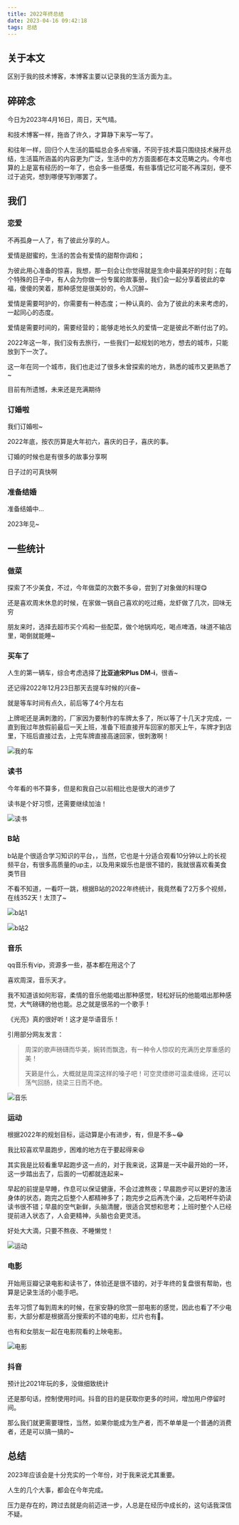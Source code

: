 ```yaml
---
title: 2022年终总结
date: 2023-04-16 09:42:18
tags: 总结
---
```


## 关于本文

区别于我的技术博客，本博客主要以记录我的生活方面为主。

## 碎碎念

今日为2023年4月16日，周日，天气晴。

和技术博客一样，拖沓了许久，才算静下来写一写了。

和往年一样，回归个人生活的篇幅总会多点牢骚，不同于技术篇只围绕技术展开总结，生活篇所涵盖的内容更为广泛，生活中的方方面面都在本文范畴之内。今年也算的上是富有经历的一年了，也会多一些感慨，有些事情记忆可能不再深刻，便不过于追究，想到哪便写到哪罢了。

## 我们

### 恋爱

不再孤身一人了，有了彼此分享的人。

爱情是甜蜜的，生活的苦会有爱情的甜帮你调和；

为彼此用心准备的惊喜，我想，那一刻会让你觉得就是生命中最美好的时刻；在每个特殊的日子中，有人会为你做一份专属的故事册，我们会一起分享着彼此的幸福，傻傻的笑着，那种感觉是很美妙的，令人沉醉~

爱情是需要呵护的，你需要有一种态度；一种认真的、会为了彼此的未来考虑的，一起同心的态度。

爱情是需要时间的，需要经营的；能够走地长久的爱情一定是彼此不断付出了的。

2022年这一年，我们没有去旅行，一些我们一起规划的地方，想去的城市，只能放到下一次了。

这一年在同一个城市，我们也走过了很多未曾探索的地方，熟悉的城市又更熟悉了~

目前有所遗憾，未来还是充满期待

### 订婚啦

我们订婚啦~

2022年底，按农历算是大年初六，喜庆的日子，喜庆的事。

订婚的时候也是有很多的故事分享啊

日子过的可真快啊

### 准备结婚

准备结婚中...

2023年见~

## 一些统计

### 做菜

探索了不少美食，不过，今年做菜的次数不多😆，尝到了对象做的料理😋

还是喜欢周末休息的时候，在家做一锅自己喜欢的吃过瘾，龙虾做了几次，回味无穷

朋友来时，选择去超市买个鸡和一些配菜，做个地锅鸡吃，喝点啤酒，味道不输店里，喝倒就能睡~

### 买车了

人生的第一辆车，综合考虑选择了**比亚迪宋Plus DM-i**，很香~

还记得2022年12月23日那天去提车时候的兴奋~

就是等车时间有点久，前后等了4个月左右

上牌呢还是满刺激的，厂家因为要制作的车牌太多了，所以等了十几天才完成，一直到我过年放假前最后一天上班，准备下班直接开车回家的那天上午，车牌才到店里，下班后直接过去，上完车牌直接高速回家，很刺激啊！

![我的车](https://cdn.jsdelivr.net/gh/JS-banana/images/hexo/2022/2022-car.jpg)

### 读书

今年看的书不算多，但是和我自己以前相比也是很大的进步了

读书是个好习惯，还需要继续加油！

![读书](https://cdn.jsdelivr.net/gh/JS-banana/images/hexo/2022/2022-book.png)

### B站

b站是个很适合学习知识的平台，，当然，它也是十分适合观看10分钟以上的长视频平台，有很多高质量的up主，以及用来娱乐也是很不错的，我就很喜欢看美食类节目

不看不知道，一看吓一跳，根据B站的2022年终统计，我竟然看了2万多个视频，在线352天！太顶了~

![b站1](https://cdn.jsdelivr.net/gh/JS-banana/images/hexo/2022/2022-bilibili-1.png)

![b站2](https://cdn.jsdelivr.net/gh/JS-banana/images/hexo/2022/2022-bilibili-2.png)

### 音乐

qq音乐有vip，资源多一些，基本都在用这个了

喜欢周深，音乐天才。

我不知道该如何形容，柔情的音乐他能唱出那种感觉，轻松好玩的他能唱出那种感觉，大气磅礴的他也能。总之就是很吊的一个歌手！

《光亮》真的很好听！这才是华语音乐！

引用部分网友发言：

> 周深的歌声磅礴而华美，婉转而飘逸，有一种令人惊叹的充满历史厚重感的美！
>
> 天籁是什么，大概就是周深这样的嗓子吧！可空灵缥缈可温柔缠绵，还可以荡气回肠，绕梁三日而不绝。

![音乐](https://cdn.jsdelivr.net/gh/JS-banana/images/hexo/2022/2022-music.png)

### 运动

根据2022年的规划目标，运动算是小有进步，有，但是不多~😂

我比较喜欢早晨跑步，困难的地方在于要起得来😆

其实我是比较看重早起跑步这一点的，对于我来说，这算是一天中最开始的一环，这一步踏出去了，后面的一切都就连起来~

早起的前提是早睡，作息可以保证健康，不会过渡熬夜；早晨跑步可以更好的激活身体的状态，跑完之后整个人都精神多了；跑完步之后再洗个澡，之后喝杯牛奶读读书很不错；早晨的空气新鲜，头脑清醒，很适合冥想和思考；上班时整个人已经提前进入状态了，人会更精神，头脑也会更灵活。

好处大大滴，只要不熬夜、不睡懒觉！

![运动](https://cdn.jsdelivr.net/gh/JS-banana/images/hexo/2022/2022-sport.png)

### 电影

开始用豆瓣记录电影和读书了，体验还是很不错的，对于年终的复盘很有帮助，也算是记录生活的小能手吧。

去年习惯了每到周末的时候，在家安静的欣赏一部电影的感觉，因此也看了不少电影，大部分都是根据高分搜索的不错的电影，烂片也有🤪。

也有和女朋友一起在电影院看的上映电影。

![电影](https://cdn.jsdelivr.net/gh/JS-banana/images/hexo/2022/2022-movie.png)

### 抖音

预计比2021年玩的多，没做细致统计

还是那句话，控制使用时间。抖音的目的是获取你更多的时间，增加用户停留时间。

那么我们就更需要理性，当然，如果你能成为生产者，而不单单是一个普通的消费者，还是可以搞一搞的~

## 总结

2023年应该会是十分充实的一个年份，对于我来说尤其重要。

人生的几个大事，都会在今年完成。

压力是存在的，跨过去就是向前迈进一步，人总是在经历中成长的，这句话我深信不疑。
